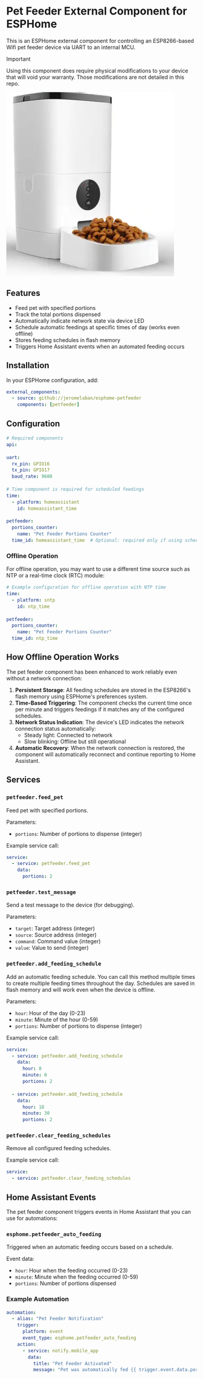 # Pet Feeder External Component for ESPHome

This is an ESPHome external component for controlling an ESP8266-based Wifi pet feeder device via UART to an internal MCU.

> [!IMPORTANT]
> Using this component does require physical modifications to your device that will void your warranty. Those modifications are not detailed in this repo.

![image of the pet feeder](petfeeder/pet-feeder.png)

## Features

- Feed pet with specified portions
- Track the total portions dispensed
- Automatically indicate network state via device LED
- Schedule automatic feedings at specific times of day (works even offline)
- Stores feeding schedules in flash memory
- Triggers Home Assistant events when an automated feeding occurs

## Installation

In your ESPHome configuration, add:

```yaml
external_components:
  - source: github://jeromelaban/esphome-petfeeder
    components: [petfeeder]
```

## Configuration

```yaml
# Required components
api:

uart:
  rx_pin: GPIO16
  tx_pin: GPIO17
  baud_rate: 9600

# Time component is required for scheduled feedings
time:
  - platform: homeassistant
    id: homeassistant_time

petfeeder:
  portions_counter:
    name: "Pet Feeder Portions Counter"
  time_id: homeassistant_time  # Optional: required only if using scheduled feedings
```

### Offline Operation

For offline operation, you may want to use a different time source such as NTP or a real-time clock (RTC) module:

```yaml
# Example configuration for offline operation with NTP time
time:
  - platform: sntp
    id: ntp_time

petfeeder:
  portions_counter:
    name: "Pet Feeder Portions Counter"
  time_id: ntp_time
```

## How Offline Operation Works

The pet feeder component has been enhanced to work reliably even without a network connection:

1. **Persistent Storage**: All feeding schedules are stored in the ESP8266's flash memory using ESPHome's preferences system.
2. **Time-Based Triggering**: The component checks the current time once per minute and triggers feedings if it matches any of the configured schedules.
3. **Network Status Indication**: The device's LED indicates the network connection status automatically:
   - Steady light: Connected to network
   - Slow blinking: Offline but still operational
4. **Automatic Recovery**: When the network connection is restored, the component will automatically reconnect and continue reporting to Home Assistant.

## Services

### `petfeeder.feed_pet`
Feed pet with specified portions.

Parameters:
- `portions`: Number of portions to dispense (integer)

Example service call:
```yaml
service:
  - service: petfeeder.feed_pet
    data:
      portions: 2
```

### `petfeeder.test_message`
Send a test message to the device (for debugging).

Parameters:
- `target`: Target address (integer)
- `source`: Source address (integer)
- `command`: Command value (integer)
- `value`: Value to send (integer)

### `petfeeder.add_feeding_schedule`

Add an automatic feeding schedule. You can call this method multiple times to create multiple feeding times throughout the day. Schedules are saved in flash memory and will work even when the device is offline.

Parameters:
- `hour`: Hour of the day (0-23)
- `minute`: Minute of the hour (0-59)
- `portions`: Number of portions to dispense (integer)

Example service call:

```yaml
service:
  - service: petfeeder.add_feeding_schedule
    data:
      hour: 8
      minute: 0
      portions: 2
  
  - service: petfeeder.add_feeding_schedule
    data:
      hour: 18
      minute: 30
      portions: 2
```

### `petfeeder.clear_feeding_schedules`
Remove all configured feeding schedules.

Example service call:
```yaml
service:
  - service: petfeeder.clear_feeding_schedules
```

## Home Assistant Events

The pet feeder component triggers events in Home Assistant that you can use for automations:

### `esphome.petfeeder_auto_feeding`

Triggered when an automatic feeding occurs based on a schedule.

Event data:

- `hour`: Hour when the feeding occurred (0-23)
- `minute`: Minute when the feeding occurred (0-59)
- `portions`: Number of portions dispensed

### Example Automation

```yaml
automation:
  - alias: "Pet Feeder Notification"
    trigger:
      platform: event
      event_type: esphome.petfeeder_auto_feeding
    action:
      - service: notify.mobile_app
        data:
          title: "Pet Feeder Activated"
          message: "Pet was automatically fed {{ trigger.event.data.portions }} portions at {{ trigger.event.data.hour }}:{{ trigger.event.data.minute }}"
```
